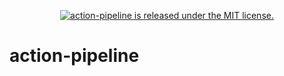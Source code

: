 <p align="center">
  <a href="https://github.com/Porhay/action-pipeline/LICENSE">
    <img src="https://img.shields.io/badge/license-MIT-blue.svg" alt="action-pipeline is released under the MIT license." />
  </a>
</p>

# action-pipeline
